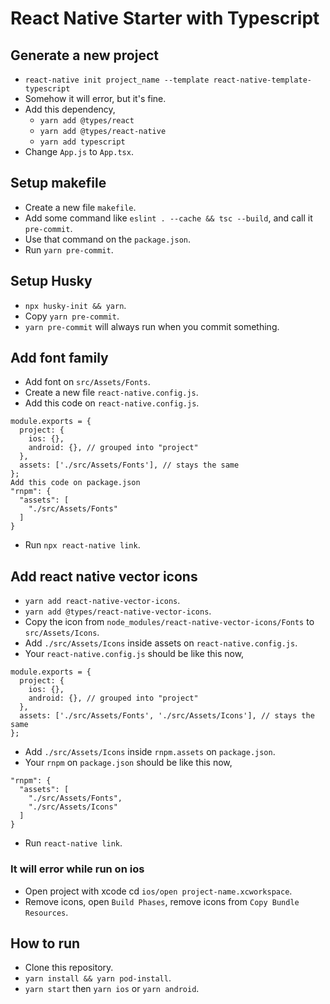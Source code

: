 # React Native Starter with Typescript

## Generate a new project
- `react-native init project_name --template react-native-template-typescript`
- Somehow it will error, but it's fine.
- Add this dependency,
  - `yarn add @types/react`
  - `yarn add @types/react-native`
  - `yarn add typescript`
- Change `App.js` to `App.tsx`.

## Setup makefile
- Create a new file `makefile`.
- Add some command like `eslint . --cache && tsc --build`, and call it `pre-commit`.
- Use that command on the `package.json`.
- Run `yarn pre-commit`.

## Setup Husky
- `npx husky-init && yarn`.
- Copy `yarn pre-commit`.
- `yarn pre-commit` will always run when you commit something.

## Add font family
- Add font on `src/Assets/Fonts`.
- Create a new file `react-native.config.js`.
- Add this code on `react-native.config.js`.
````
module.exports = {
  project: {
    ios: {},
    android: {}, // grouped into "project"
  },
  assets: ['./src/Assets/Fonts'], // stays the same
};
Add this code on package.json
"rnpm": {
  "assets": [
    "./src/Assets/Fonts"
  ]
}
````
- Run `npx react-native link`.

## Add react native vector icons
- `yarn add react-native-vector-icons`.
- `yarn add @types/react-native-vector-icons`.
- Copy the icon from `node_modules/react-native-vector-icons/Fonts` to `src/Assets/Icons`.
- Add `./src/Assets/Icons` inside assets on `react-native.config.js`.
- Your `react-native.config.js` should be like this now,
````
module.exports = {
  project: {
    ios: {},
    android: {}, // grouped into "project"
  },
  assets: ['./src/Assets/Fonts', './src/Assets/Icons'], // stays the same
};
````
- Add `./src/Assets/Icons` inside `rnpm.assets` on `package.json`.
- Your `rnpm` on `package.json` should be like this now,
````
"rnpm": {
  "assets": [
    "./src/Assets/Fonts",
    "./src/Assets/Icons"
  ]
}
````
- Run `react-native link`.

### It will error while run on ios
- Open project with xcode cd `ios/open project-name.xcworkspace`.
- Remove icons, open `Build Phases`, remove icons from `Copy Bundle Resources`.

## How to run
- Clone this repository.
- `yarn install && yarn pod-install`.
- `yarn start` then `yarn ios` or `yarn android`.
